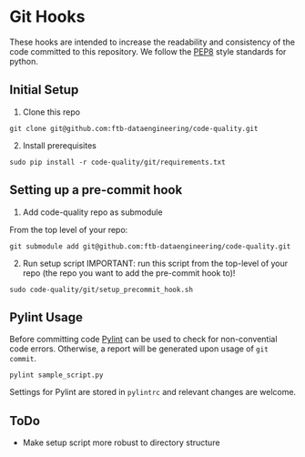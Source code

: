 # Git Hooks

These hooks are intended to increase the readability and consistency of the code committed to this repository. We follow the [PEP8](https://www.python.org/dev/peps/pep-0008/) style standards for python.

## Initial Setup

1) Clone this repo

```shell
git clone git@github.com:ftb-dataengineering/code-quality.git
```

2) Install prerequisites

```shell
sudo pip install -r code-quality/git/requirements.txt
```

## Setting up a pre-commit hook

1) Add code-quality repo as submodule

From the top level of your repo:

```shell
git submodule add git@github.com:ftb-dataengineering/code-quality.git
```

2) Run setup script
IMPORTANT: run this script from the top-level of your repo (the repo you want to add the pre-commit hook to)!

```shell
sudo code-quality/git/setup_precommit_hook.sh
```


## Pylint Usage

Before committing code [Pylint](http://www.pylint.org) can be used to check for non-convential code errors. Otherwise, a report will be generated upon usage of `git commit`.

```shell
pylint sample_script.py
```

Settings for Pylint are stored in `pylintrc` and relevant changes are welcome.


## ToDo

- Make setup script more robust to directory structure

